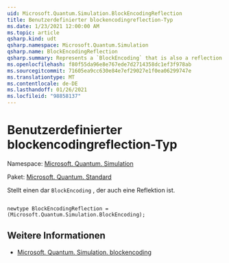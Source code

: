 ```yaml
---
uid: Microsoft.Quantum.Simulation.BlockEncodingReflection
title: Benutzerdefinierter blockencodingreflection-Typ
ms.date: 1/23/2021 12:00:00 AM
ms.topic: article
qsharp.kind: udt
qsharp.namespace: Microsoft.Quantum.Simulation
qsharp.name: BlockEncodingReflection
qsharp.summary: Represents a `BlockEncoding` that is also a reflection.
ms.openlocfilehash: f80f55da96e8e767ede7d2714358dc1ef3f978ab
ms.sourcegitcommit: 71605ea9cc630e84e7ef29027e1f0ea06299747e
ms.translationtype: MT
ms.contentlocale: de-DE
ms.lasthandoff: 01/26/2021
ms.locfileid: "98858137"
---
```

# <a name="blockencodingreflection-user-defined-type"></a>Benutzerdefinierter blockencodingreflection-Typ

Namespace: [Microsoft. Quantum. Simulation](xref:Microsoft.Quantum.Simulation)

Paket: [Microsoft. Quantum. Standard](https://nuget.org/packages/Microsoft.Quantum.Standard)


Stellt einen dar `BlockEncoding` , der auch eine Reflektion ist.

```qsharp

newtype BlockEncodingReflection = (Microsoft.Quantum.Simulation.BlockEncoding);
```



## <a name="see-also"></a>Weitere Informationen

- [Microsoft. Quantum. Simulation. blockencoding](xref:Microsoft.Quantum.Simulation.BlockEncoding)